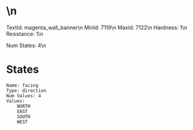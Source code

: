 # \n
TextId: magenta_wall_banner\n
MinId: 7119\n
MaxId: 7122\n
Hardness: 1\n
Resistance: 1\n

Num States: 4\n
# States
```
Name: facing
Type: direction
Num Values: 4
Values:
    NORTH
    EAST
    SOUTH
    WEST
```